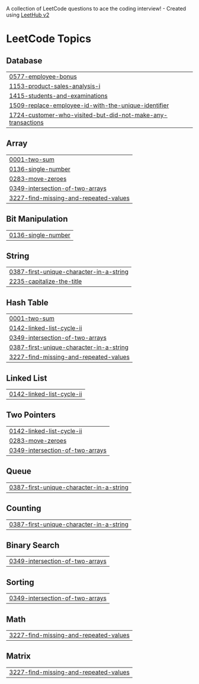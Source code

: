 A collection of LeetCode questions to ace the coding interview! - Created using [LeetHub v2](https://github.com/arunbhardwaj/LeetHub-2.0)
<!---LeetCode Topics Start-->
# LeetCode Topics
## Database
|  |
| ------- |
| [0577-employee-bonus](https://github.com/khushichouhan2314/SQL-50/tree/master/0577-employee-bonus) |
| [1153-product-sales-analysis-i](https://github.com/khushichouhan2314/SQL-50/tree/master/1153-product-sales-analysis-i) |
| [1415-students-and-examinations](https://github.com/khushichouhan2314/SQL-50/tree/master/1415-students-and-examinations) |
| [1509-replace-employee-id-with-the-unique-identifier](https://github.com/khushichouhan2314/SQL-50/tree/master/1509-replace-employee-id-with-the-unique-identifier) |
| [1724-customer-who-visited-but-did-not-make-any-transactions](https://github.com/khushichouhan2314/SQL-50/tree/master/1724-customer-who-visited-but-did-not-make-any-transactions) |
## Array
|  |
| ------- |
| [0001-two-sum](https://github.com/khushichouhan2314/SQL-50/tree/master/0001-two-sum) |
| [0136-single-number](https://github.com/khushichouhan2314/SQL-50/tree/master/0136-single-number) |
| [0283-move-zeroes](https://github.com/khushichouhan2314/SQL-50/tree/master/0283-move-zeroes) |
| [0349-intersection-of-two-arrays](https://github.com/khushichouhan2314/SQL-50/tree/master/0349-intersection-of-two-arrays) |
| [3227-find-missing-and-repeated-values](https://github.com/khushichouhan2314/SQL-50/tree/master/3227-find-missing-and-repeated-values) |
## Bit Manipulation
|  |
| ------- |
| [0136-single-number](https://github.com/khushichouhan2314/SQL-50/tree/master/0136-single-number) |
## String
|  |
| ------- |
| [0387-first-unique-character-in-a-string](https://github.com/khushichouhan2314/SQL-50/tree/master/0387-first-unique-character-in-a-string) |
| [2235-capitalize-the-title](https://github.com/khushichouhan2314/SQL-50/tree/master/2235-capitalize-the-title) |
## Hash Table
|  |
| ------- |
| [0001-two-sum](https://github.com/khushichouhan2314/SQL-50/tree/master/0001-two-sum) |
| [0142-linked-list-cycle-ii](https://github.com/khushichouhan2314/SQL-50/tree/master/0142-linked-list-cycle-ii) |
| [0349-intersection-of-two-arrays](https://github.com/khushichouhan2314/SQL-50/tree/master/0349-intersection-of-two-arrays) |
| [0387-first-unique-character-in-a-string](https://github.com/khushichouhan2314/SQL-50/tree/master/0387-first-unique-character-in-a-string) |
| [3227-find-missing-and-repeated-values](https://github.com/khushichouhan2314/SQL-50/tree/master/3227-find-missing-and-repeated-values) |
## Linked List
|  |
| ------- |
| [0142-linked-list-cycle-ii](https://github.com/khushichouhan2314/SQL-50/tree/master/0142-linked-list-cycle-ii) |
## Two Pointers
|  |
| ------- |
| [0142-linked-list-cycle-ii](https://github.com/khushichouhan2314/SQL-50/tree/master/0142-linked-list-cycle-ii) |
| [0283-move-zeroes](https://github.com/khushichouhan2314/SQL-50/tree/master/0283-move-zeroes) |
| [0349-intersection-of-two-arrays](https://github.com/khushichouhan2314/SQL-50/tree/master/0349-intersection-of-two-arrays) |
## Queue
|  |
| ------- |
| [0387-first-unique-character-in-a-string](https://github.com/khushichouhan2314/SQL-50/tree/master/0387-first-unique-character-in-a-string) |
## Counting
|  |
| ------- |
| [0387-first-unique-character-in-a-string](https://github.com/khushichouhan2314/SQL-50/tree/master/0387-first-unique-character-in-a-string) |
## Binary Search
|  |
| ------- |
| [0349-intersection-of-two-arrays](https://github.com/khushichouhan2314/SQL-50/tree/master/0349-intersection-of-two-arrays) |
## Sorting
|  |
| ------- |
| [0349-intersection-of-two-arrays](https://github.com/khushichouhan2314/SQL-50/tree/master/0349-intersection-of-two-arrays) |
## Math
|  |
| ------- |
| [3227-find-missing-and-repeated-values](https://github.com/khushichouhan2314/SQL-50/tree/master/3227-find-missing-and-repeated-values) |
## Matrix
|  |
| ------- |
| [3227-find-missing-and-repeated-values](https://github.com/khushichouhan2314/SQL-50/tree/master/3227-find-missing-and-repeated-values) |
<!---LeetCode Topics End-->